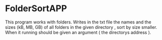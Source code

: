 # FolderSortAPP
This program works with folders. Writes in the txt file the names and the sizes (kB, MB, GB) of all folders in the given directory , sort by size smaller. When it running should be given an argument ( the directorys address ). 
